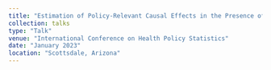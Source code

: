 ```yaml
---
title: "Estimation of Policy-Relevant Causal Effects in the Presence of Spillovers under the Difference-in-Differences Framework"
collection: talks
type: "Talk"
venue: "International Conference on Health Policy Statistics"
date: "January 2023"
location: "Scottsdale, Arizona"
---
```

